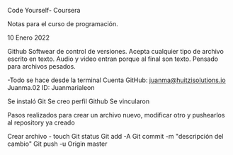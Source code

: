 Code Yourself- Coursera

Notas para el curso de programación.

10 Enero 2022

Github
	Softwear de control de versiones. Acepta cualquier tipo de archivo escrito en texto.
	Audio y video entran porque al final son texto.
	Pensado para archivos pesados.

-Todo se hace desde la terminal
	Cuenta GitHub:
		juanma@huitzisolutions.io
		Juanma.02
		ID: Juanmarialeon

Se instaló Git
Se creo perfil Github
Se vincularon

Pasos realizados para crear un archivo nuevo, modificar otro y pushearlos al repository ya creado

Crear archivo - touch
Git status
Git add -A
Git commit -m "descripción del cambio"
Git push -u Origin master
